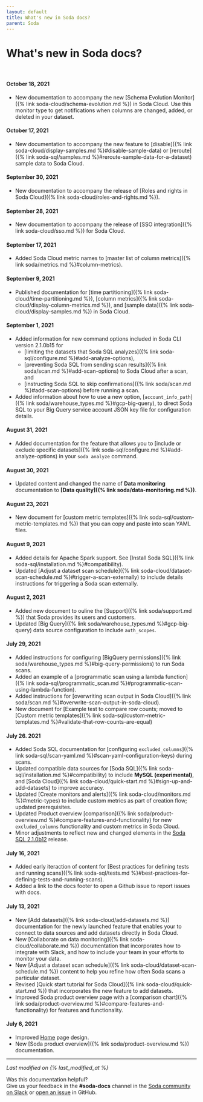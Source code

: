 ```yaml
---
layout: default
title: What's new in Soda docs?
parent: Soda
---
```


# What's new in Soda docs?

<br />

#### October 18, 2021

* New documentation to accompany the new [Schema Evolution Monitor]({% link soda-cloud/schema-evolution.md %}) in Soda Cloud. Use this monitor type to get notifications when columns are changed, added, or deleted in your dataset. 

#### October 17, 2021

* New documentation to accompany the new feature to [disable]({% link soda-cloud/display-samples.md %}#disable-sample-data) or [reroute]({% link soda-sql/samples.md %}#reroute-sample-data-for-a-dataset) sample data to Soda Cloud.

#### September 30, 2021

* New documentation to accompany the release of [Roles and rights in Soda Cloud]({% link soda-cloud/roles-and-rights.md %}).

#### September 28, 2021

* New documentation to accompany the release of [SSO integration]({% link soda-cloud/sso.md %}) for Soda Cloud.


#### September 17, 2021

* Added Soda Cloud metric names to [master list of column metrics]({% link soda/metrics.md %}#column-metrics).

#### September 9, 2021

* Published documentation for [time partitioning]({% link soda-cloud/time-partitioning.md %}), [column metrics]({% link soda-cloud/display-column-metrics.md %}), and [sample data]({% link soda-cloud/display-samples.md %}) in Soda Cloud.

#### September 1, 2021

* Added information for new command options included in Soda CLI version 2.1.0b15 for 
    * [limiting the datasets that Soda SQL analyzes]({% link soda-sql/configure.md %}#add-analyze-options), 
    * [preventing Soda SQL from sending scan results]({% link soda/scan.md %}#add-scan-options) to Soda Cloud after a scan, and 
    * [instructing Soda SQL to skip confirmations]({% link soda/scan.md %}#add-scan-options) before running a scan. 
* Added information about how to use a new option, [`account_info_path`]({% link soda/warehouse_types.md %}#gcp-big-query), to direct Soda SQL to your Big Query service account JSON key file for configuration details.

#### August 31, 2021

* Added documentation for the feature that allows you to [include or exclude specific datasets]({% link soda-sql/configure.md %}#add-analyze-options) in your `soda analyze` command. 

#### August 30, 2021

* Updated content and changed the name of **Data monitoring** documentation to **[Data quality]({% link soda/data-monitoring.md %})**. 

#### August 23, 2021

* New document for [custom metric templates]({% link soda-sql/custom-metric-templates.md %}) that you can copy and paste into scan YAML files.

#### August 9, 2021

* Added details for Apache Spark support. See [Install Soda SQL]({% link soda-sql/installation.md %}#compatibility).
* Updated [Adjust a dataset scan schedule]({% link soda-cloud/dataset-scan-schedule.md %}#trigger-a-scan-externally) to include details instructions for triggering a Soda scan externally.

#### August 2, 2021

* Added new document to ouline the [Support]({% link soda/support.md %}) that Soda provides its users and customers.
* Updated [Big Query]({% link soda/warehouse_types.md %}#gcp-big-query) data source configuration to include `auth_scopes`. 


#### July 29, 2021

* Added instructions for configuring [BigQuery permissions]({% link soda/warehouse_types.md %}#big-query-permissions) to run Soda scans.
* Added an example of a [programmatic scan using a lambda function]({% link soda-sql/programmatic_scan.md %}#programmatic-scan-using-lambda-function).
* Added instructions for [overwriting scan output in Soda Cloud]({% link soda/scan.md %}#overwrite-scan-output-in-soda-cloud).
* New document for [Example test to compare row counts; moved to [Custom metric templates]({% link soda-sql/custom-metric-templates.md %}#validate-that-row-counts-are-equal)

#### July 26. 2021

* Added Soda SQL documentation for [configuring `excluded_columns`]({% link soda-sql/scan-yaml.md %}#scan-yaml-configuration-keys) during scans.
* Updated compatible data sources for [Soda SQL]({% link soda-sql/installation.md %}#compatibility) to include **MySQL (experimental)**, and [Soda Cloud]({% link soda-cloud/quick-start.md %}#sign-up-and-add-datasets) to improve accuracy.
* Updated [Create monitors and alerts]({% link soda-cloud/monitors.md %}#metric-types) to include custom metrics as part of creation flow; updated prerequisites.
* Updated Product overview [comparison]({% link soda/product-overview.md %}#compare-features-and-functionality) for new `excluded_columns` functionality and custom metrics in Soda Cloud.
* Minor adjustments to reflect new and changed elements in the <a href="https://github.com/sodadata/soda-sql/blob/main/CHANGELOG.md#210b12---2021-07-23-frodo-baggins" target="_blank">Soda SQL 2.1.0b12</a> release.


#### July 16, 2021

* Added early iteraction of content for [Best practices for defining tests and running scans]({% link soda-sql/tests.md %}#best-practices-for-defining-tests-and-running-scans).
* Added a link to the docs footer to open a Github issue to report issues with docs.

#### July 13, 2021

* New [Add datasets]({% link soda-cloud/add-datasets.md %}) documentation for the newly launched feature that enables your to connect to data sources and add datasets directly in Soda Cloud.
* New [Collaborate on data monitoring]({% link soda-cloud/collaborate.md %}) documentation that incorporates how to integrate with Slack, and how to include your team in your efforts to monitor your data.
* New [Adjust a dataset scan schedule]({% link soda-cloud/dataset-scan-schedule.md %}) content to help you refine how often Soda scans a particular dataset.
* Revised [Quick start tutorial for Soda Cloud]({% link soda-cloud/quick-start.md %}) that incorporates the new feature to add datasets.
* Improved Soda product overview page with a [comparison chart]({% link soda/product-overview.md %}#compare-features-and-functionality) for features and functionality.

#### July 6, 2021

* Improved [Home](/index.html) page design.
* New [Soda product overview]({% link soda/product-overview.md %}) documentation.



---
*Last modified on {% last_modified_at %}*

Was this documentation helpful? <br /> Give us your feedback in the **#soda-docs** channel in the <a href="http://community.soda.io/slack" target="_blank"> Soda community on Slack</a> or <a href="https://github.com/sodadata/docs/issues/new" target="_blank">open an issue</a> in GitHub.